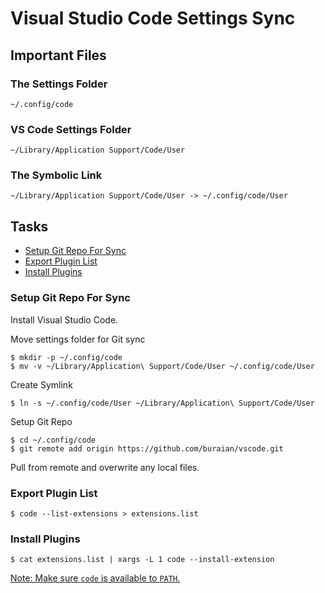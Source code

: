 # Visual Studio Code Settings Sync

## Important Files

### The Settings Folder
```
~/.config/code
```

### VS Code Settings Folder
```
~/Library/Application Support/Code/User
```

### The Symbolic Link
```
~/Library/Application Support/Code/User -> ~/.config/code/User
```

## Tasks

- [Setup Git Repo For Sync](#setup-git-repo-for-sync)
- [Export Plugin List](#export-plugin-list)
- [Install Plugins](#install-plugins)

### Setup Git Repo For Sync

Install Visual Studio Code.

Move settings folder for Git sync

```shell
$ mkdir -p ~/.config/code
$ mv -v ~/Library/Application\ Support/Code/User ~/.config/code/User
```

Create Symlink

```shell
$ ln -s ~/.config/code/User ~/Library/Application\ Support/Code/User
```

Setup Git Repo

```shell
$ cd ~/.config/code
$ git remote add origin https://github.com/buraian/vscode.git
```

Pull from remote and overwrite any local files.

### Export Plugin List

```shell
$ code --list-extensions > extensions.list
```

### Install Plugins

```shell
$ cat extensions.list | xargs -L 1 code --install-extension
```

[Note: Make sure `code` is available to `PATH`.](https://code.visualstudio.com/docs/setup/mac#_launching-from-the-command-line)
